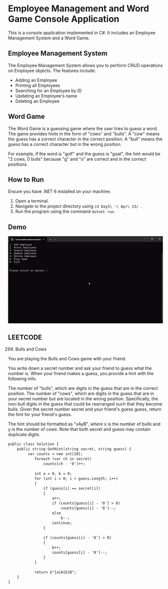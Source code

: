 # Employee Management and Word Game Console Application

This is a console application implemented in C#. It includes an Employee Management System and a Word Game.

## Employee Management System

The Employee Management System allows you to perform CRUD operations on Employee objects. The features include:

- Adding an Employee
- Printing all Employees
- Searching for an Employee by ID
- Updating an Employee's name
- Deleting an Employee

## Word Game

The Word Game is a guessing game where the user tries to guess a word. The game provides hints in the form of "cows" and "bulls". A "cow" means the guess has a correct character in the correct position. A "bull" means the guess has a correct character but in the wrong position.

For example, if the word is "golf" and the guess is "goat", the hint would be "2 cows, 0 bulls" because "g" and "o" are correct and in the correct positions.

## How to Run

Ensure you have .NET 6 installed on your machine. 

1. Open a terminal.
2. Navigate to the project directory using `cd Day5\ -\ Apr\ 13/ `.
3. Run the program using the command `dotnet run`.

## Demo

![Demo](./ezgif-3-23737f80bf.gif)

## LEETCODE 

299. Bulls and Cows

You are playing the Bulls and Cows game with your friend.

You write down a secret number and ask your friend to guess what the number is. When your friend makes a guess, you provide a hint with the following info:

The number of "bulls", which are digits in the guess that are in the correct position.
The number of "cows", which are digits in the guess that are in your secret number but are located in the wrong position. Specifically, the non-bull digits in the guess that could be rearranged such that they become bulls.
Given the secret number secret and your friend's guess guess, return the hint for your friend's guess.

The hint should be formatted as "xAyB", where x is the number of bulls and y is the number of cows. Note that both secret and guess may contain duplicate digits.

```
public class Solution {
    public string GetHint(string secret, string guess) {
         var counts = new int[10];
            foreach (var ch in secret)
                counts[ch - '0']++;

            int a = 0, b = 0;
            for (int i = 0; i < guess.Length; i++)
            {
                if (guess[i] == secret[i])
                {
                    a++;
                    if (counts[guess[i] - '0'] > 0)
                        counts[guess[i] - '0']--;
                    else
                        b--;
                    continue;
                }

                if (counts[guess[i] - '0'] > 0)
                {
                    b++;
                    counts[guess[i] - '0']--;
                }
            }

            return $"{a}A{b}B";
    }
}
```